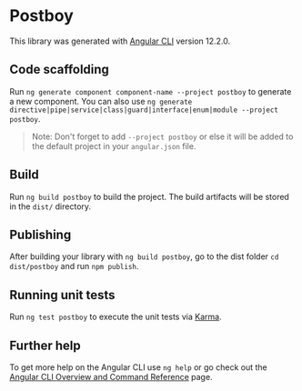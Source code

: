 # Postboy

This library was generated with [Angular CLI](https://github.com/angular/angular-cli) version 12.2.0.

## Code scaffolding

Run `ng generate component component-name --project postboy` to generate a new component. You can also use `ng generate directive|pipe|service|class|guard|interface|enum|module --project postboy`.
> Note: Don't forget to add `--project postboy` or else it will be added to the default project in your `angular.json` file. 

## Build

Run `ng build postboy` to build the project. The build artifacts will be stored in the `dist/` directory.

## Publishing

After building your library with `ng build postboy`, go to the dist folder `cd dist/postboy` and run `npm publish`.

## Running unit tests

Run `ng test postboy` to execute the unit tests via [Karma](https://karma-runner.github.io).

## Further help

To get more help on the Angular CLI use `ng help` or go check out the [Angular CLI Overview and Command Reference](https://angular.io/cli) page.
